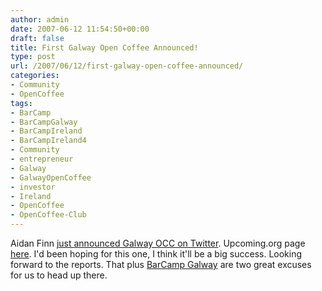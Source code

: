 ```yaml
---
author: admin
date: 2007-06-12 11:54:50+00:00
draft: false
title: First Galway Open Coffee Announced!
type: post
url: /2007/06/12/first-galway-open-coffee-announced/
categories:
- Community
- OpenCoffee
tags:
- BarCamp
- BarCampGalway
- BarCampIreland
- BarCampIreland4
- Community
- entrepreneur
- Galway
- GalwayOpenCoffee
- investor
- Ireland
- OpenCoffee
- OpenCoffee-Club
---
```


Aidan Finn [just announced Galway OCC on Twitter](http://twitter.com/aidanf/statuses/101294482). Upcoming.org page [here](http://upcoming.yahoo.com/group/3232/). I'd been hoping for this one, I think it'll be a big success. Looking forward to the reports. That plus [BarCamp Galway](http://barcamp.org/BarCampIreland4) are two great excuses for us to head up there.

